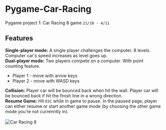 # Pygame-Car-Racing
Pygame project 1: Car Racing 8 game  `21/10 - 4/11`
 
 ## Features
**Single-player mode:** A single player challenges the computer. 8 levels. Computer car's speed increases as level goes up.  
**Dual-player mode:** Two players compete on a computer. With point counting feature.  
  - Player 1 - move with arrow keys  
  - Player 2 - move with WASD keys  

**Collision:** Player car will be bounced back when hit the wall. Player car will be bounced back if hit the finish line in a wrong direction.  
**Resume Game:** Hit `ESC` while in game to pause. In the paused page, player can either resume or start another game mode (by choosing the other game mode you're not currenntly in).<br><br>
![Car Racing 8](https://user-images.githubusercontent.com/83873822/142865545-643bdaee-5a16-4475-97a3-d687e902ebb0.png)
